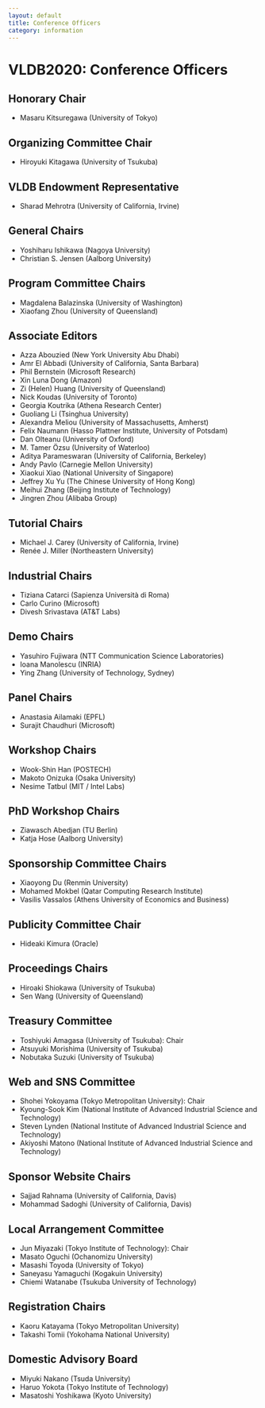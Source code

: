 ```yaml
---
layout: default
title: Conference Officers
category: information
---
```


# VLDB2020: Conference Officers

## Honorary Chair

* Masaru Kitsuregawa (University of Tokyo)

## Organizing Committee Chair

* Hiroyuki Kitagawa (University of Tsukuba)

## VLDB Endowment Representative

* Sharad Mehrotra (University of California, Irvine)

## General Chairs

* Yoshiharu Ishikawa (Nagoya University)
* Christian S. Jensen (Aalborg University)

## Program Committee Chairs

* Magdalena Balazinska (University of Washington)
* Xiaofang Zhou (University of Queensland)

## Associate Editors

* Azza Abouzied (New York University Abu Dhabi)
* Amr El Abbadi (University of California, Santa Barbara)
* Phil Bernstein (Microsoft Research)
* Xin Luna Dong (Amazon)
* Zi (Helen) Huang (University of Queensland)
* Nick Koudas (University of Toronto)
* Georgia Koutrika (Athena Research Center)
* Guoliang Li (Tsinghua University)
* Alexandra Meliou (University of Massachusetts, Amherst)
* Felix Naumann (Hasso Plattner Institute, University of Potsdam)
* Dan Olteanu (University of Oxford)
* M. Tamer Özsu (University of Waterloo)
* Aditya Parameswaran (University of California, Berkeley)
* Andy Pavlo (Carnegie Mellon University)
* Xiaokui Xiao (National University of Singapore)
* Jeffrey Xu Yu (The Chinese University of Hong Kong)
* Meihui Zhang (Beijing Institute of Technology)
* Jingren Zhou (Alibaba Group)

## Tutorial Chairs

* Michael J. Carey (University of California, Irvine)
* Renée J. Miller (Northeastern University)

## Industrial Chairs

* Tiziana Catarci (Sapienza Università di Roma)
* Carlo Curino (Microsoft)
* Divesh Srivastava (AT&T Labs)

## Demo Chairs

* Yasuhiro Fujiwara (NTT Communication Science Laboratories)
* Ioana Manolescu (INRIA)
* Ying Zhang (University of Technology, Sydney)

## Panel Chairs

* Anastasia Ailamaki (EPFL)
* Surajit Chaudhuri (Microsoft)

## Workshop Chairs

* Wook-Shin Han (POSTECH)
* Makoto Onizuka (Osaka University)
* Nesime Tatbul (MIT / Intel Labs)

## PhD Workshop Chairs

* Ziawasch Abedjan (TU Berlin)
* Katja Hose (Aalborg University)

## Sponsorship Committee Chairs

* Xiaoyong Du (Renmin University)
* Mohamed Mokbel (Qatar Computing Research Institute)
* Vasilis Vassalos (Athens University of Economics and Business)

## Publicity Committee Chair

* Hideaki Kimura (Oracle)

## Proceedings Chairs

* Hiroaki Shiokawa (University of Tsukuba)
* Sen Wang (University of Queensland)

## Treasury Committee

* Toshiyuki Amagasa (University of Tsukuba): <span class="h-font">Chair</span>
* Atsuyuki Morishima (University of Tsukuba)
* Nobutaka Suzuki (University of Tsukuba)

## Web and SNS Committee 

* Shohei Yokoyama (Tokyo Metropolitan University): <span class="h-font">Chair</span>
* Kyoung-Sook Kim (National Institute of Advanced Industrial Science and Technology)
* Steven Lynden (National Institute of Advanced Industrial Science and Technology)
* Akiyoshi Matono (National Institute of Advanced Industrial Science and Technology)

## Sponsor Website Chairs
* Sajjad Rahnama (University of California, Davis)
* Mohammad Sadoghi (University of California, Davis)

## Local Arrangement Committee

* Jun Miyazaki (Tokyo Institute of Technology): <span class="h-font">Chair</span>
* Masato Oguchi (Ochanomizu University)
* Masashi Toyoda (University of Tokyo)
* Saneyasu Yamaguchi (Kogakuin University)
* Chiemi Watanabe (Tsukuba University of Technology)

## Registration Chairs 

* Kaoru Katayama (Tokyo Metropolitan University)
* Takashi Tomii (Yokohama National University)

## Domestic Advisory Board

* Miyuki Nakano (Tsuda University)
* Haruo Yokota (Tokyo Institute of Technology)
* Masatoshi Yoshikawa (Kyoto University)
